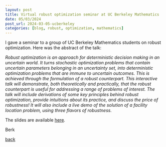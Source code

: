 ```yaml
---
layout: post
title: Virtual robust optimization seminar at UC Berkeley Mathematics
date: 05/03/2024
post_url: 2024-03-05-ucberkeley
categories: [blog, robust, optimization, mathematics]
---
```


I gave a seminar to a group of UC Berkeley Mathematics students on robust optimization. Here was the abstract of the talk: 

*Robust optimization is an approach for deterministic decision making in an uncertain world. It turns stochastic optimization problems that contain uncertain parameters belonging in an uncertainty set, into deterministic optimization problems that are immune to uncertain outcomes. This is achieved through the formulation of a robust counterpart. This interactive talk will demonstrate, both theoretically and practically, that the robust counterpart is useful for addressing a range of problems of interest. The talk will include derivations of some key principles behind robust optimization, provide intuitions about its practice, and discuss the price of robustness! It will also include a live demo of the solution of a facility location problem, using three flavors of robustness.*

The slides are available [here]({{site.url}}/data/202403_RO.pdf). 

Berk 

[back]({{site.url}}/blog)
